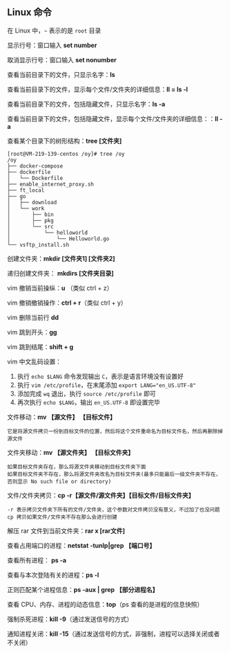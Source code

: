 ## Linux 命令

在 Linux 中，`~` 表示的是 `root` 目录



显示行号：窗口输入 **set number**

取消显示行号：窗口输入 **set nonumber**



查看当前目录下的文件，只显示名字：**ls**

查看当前目录下的文件，显示每个文件/文件夹的详细信息：**ll = ls -l**

查看当前目录下的文件，包括隐藏文件，只显示名字：**ls -a**

查看当前目录下的文件，包括隐藏文件，显示每个文件/文件夹的详细信息：：**ll -a**



查看某个目录下的树形结构：**tree [文件夹]**

```shell
[root@VM-219-139-centos /oy]# tree /oy
/oy
├── docker-compose
├── dockerfile
│   └── Dockerfile
├── enable_internet_proxy.sh
├── ft_local
├── go
│   ├── download
│   └── work
│       ├── bin
│       ├── pkg
│       └── src
│           └── helloworld
│               └── Helloworld.go
└── vsftp_install.sh
```



创建文件夹：**mkdir [文件夹1] [文件夹2]**

递归创建文件夹： **mkdirs [文件夹目录]**



vim 撤销当前操纵：**u**		 （类似 ctrl + z）

vim 撤销撤销操作：**ctrl + r**（类似 ctrl + y）



vim 删除当前行 **dd**



vim 跳到开头：**gg**

vim 跳到结尾：**shift + g**



vim 中文乱码设置：

1. 执行 `echo $LANG` 命令发现输出 `C`，表示是语言环境没有设置好
2. 执行 `vim /etc/profile`，在末尾添加 `export LANG="en_US.UTF-8" `
3. 添加完成 `wq` 退出，执行 `source /etc/profile` 即可
4. 再次执行 `echo $LANG`，输出 `en_US.UTF-8` 即设置完毕



文件移动：**mv 【源文件】 【目标文件】**

```
它是将源文件拷贝一份到目标文件的位置，然后将这个文件重命名为目标文件名，然后再删除掉源文件
```

文件夹移动：**mv 【源文件夹】 【目标文件夹】**

```
如果目标文件夹存在，那么将源文件夹移动到目标文件夹下面
如果目标文件夹不存在，那么将源文件夹改名为目标文件夹(最多只能最后一级文件夹不存在，否则显示 No such file or directory)
```



文件/文件夹拷贝：**cp -r【源文件/源文件夹】【目标文件/目标文件夹】**

```
-r 表示拷贝文件夹下所有的文件/文件夹，这个参数对文件拷贝没有意义，不过加了也没问题
cp 拷贝如果文件/文件夹不存在那么会进行创建
```



解压 rar 文件到当前文件夹：**rar x [rar文件]**



查看占用端口的进程：**netstat -tunlp|grep 【端口号】**



查看所有进程： **ps -a**

查看与本次登陆有关的进程：**ps -l**

正则匹配某个进程信息：**ps -aux | grep 【部分进程名】**



查看 CPU、内存、进程的动态信息：**top**（ps 查看的是进程的信息快照）



强制杀死进程：**kill -9**（通过发送信号的方式）

通知进程关闭：**kill -15**（通过发送信号的方式，非强制，进程可以选择关闭或者不关闭）
